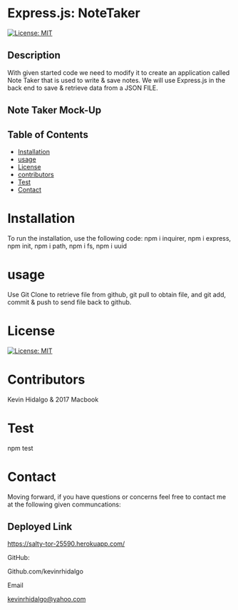 # Express.js: NoteTaker
  [![License: MIT](https://img.shields.io/badge/License-MIT-yellow.svg)](https://opensource.org/licenses/MIT)
  ## Description 
With given started code we need to modify it to create an application called Note Taker that is used to write & save notes. We will use Express.js in the back end to save & retrieve data from a JSON FILE.
## Note Taker Mock-Up


  ## Table of Contents 

  * [Installation](#installation)
  * [usage](#usage)
  * [License](#license)
  * [contributors](#contributors)
  * [Test](#test)
  * [Contact](#contact)
  # Installation
  To run the installation, use the following code:
  npm i inquirer, npm i express, npm init, npm i path, npm i fs, npm i uuid
  # usage
  Use Git Clone to retrieve file from github, git pull to obtain file, and git add, commit & push to send file back to github.
  # License
  [![License: MIT](https://img.shields.io/badge/License-MIT-yellow.svg)](https://opensource.org/licenses/MIT)
  
  # Contributors
  Kevin Hidalgo & 2017 Macbook
  # Test
  npm test
  # Contact
  Moving forward, if you have questions or concerns feel free to contact me at the following given communcations: 
  
  ##  Deployed Link
  https://salty-tor-25590.herokuapp.com/


  GitHub: 

  Github.com/kevinrhidalgo 

  Email 

  kevinrhidalgo@yahoo.com 


 
  

  
